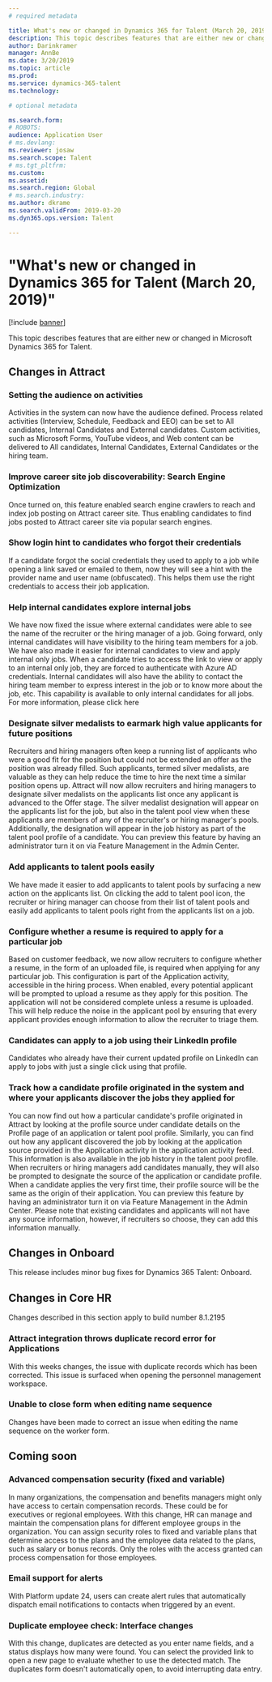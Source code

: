 ```yaml
---
# required metadata

title: What's new or changed in Dynamics 365 for Talent (March 20, 2019)
description: This topic describes features that are either new or changed in Microsoft Dynamics 365 for Talent.
author: Darinkramer
manager: AnnBe
ms.date: 3/20/2019
ms.topic: article
ms.prod: 
ms.service: dynamics-365-talent
ms.technology: 

# optional metadata

ms.search.form: 
# ROBOTS: 
audience: Application User
# ms.devlang: 
ms.reviewer: josaw
ms.search.scope: Talent
# ms.tgt_pltfrm: 
ms.custom: 
ms.assetid: 
ms.search.region: Global
# ms.search.industry: 
ms.author: dkrame
ms.search.validFrom: 2019-03-20
ms.dyn365.ops.version: Talent

---
```

# "What's new or changed in Dynamics 365 for Talent (March 20, 2019)"

[!include [banner](includes/banner.md)]

This topic describes features that are either new or changed in Microsoft Dynamics 365 for Talent.

## Changes in Attract

### Setting the audience on activities
Activities in the system can now have the audience defined. Process related activities (Interview, Schedule, Feedback and EEO) can be set to All candidates, Internal Candidates and External candidates. Custom activities, such as Microsoft Forms, YouTube videos, and Web content can be delivered to All candidates, Internal Candidates, External Candidates or the hiring team.  

### Improve career site job discoverability: Search Engine Optimization
Once turned on, this feature enabled search engine crawlers to reach and index job posting on Attract career site. Thus enabling candidates to find jobs posted to Attract career site via popular search engines.

### Show login hint to candidates who forgot their credentials
If a candidate forgot the social credentials they used to apply to a job while opening a link saved or emailed to them, now they will see a hint with the provider name and user name (obfuscated). This helps them use the right credentials to access their job application.

### Help internal candidates explore internal jobs
We have now fixed the issue where external candidates were able to see the name of the recruiter or the hiring manager of a job. Going forward, only internal candidates will have visibility to the hiring team members for a job. We have also made it easier for internal candidates to view and apply internal only jobs. When a candidate tries to access the link to view or apply to an internal only job, they are forced to authenticate with Azure AD credentials. Internal candidates will also have the ability to contact the hiring team member to express interest in the job or to know more about the job, etc. This capability is available to only internal candidates for all jobs. For more information, please click here

### Designate silver medalists to earmark high value applicants for future positions
Recruiters and hiring managers often keep a running list of applicants who were a good fit for the position but could not be extended an offer as the position was already filled. Such applicants, termed silver medalists, are valuable as they can help reduce the time to hire the next time a similar position opens up. Attract will now allow recruiters and hiring managers to designate silver medalists on the applicants list once any applicant is advanced to the Offer stage. The silver medalist designation will appear on the applicants list for the job, but also in the talent pool view when these applicants are members of any of the recruiter's or hiring manager's pools. Additionally, the designation will appear in the job history as part of the talent pool profile of a candidate. You can preview this feature by having an administrator turn it on via Feature Management in the Admin Center.

### Add applicants to talent pools easily
We have made it easier to add applicants to talent pools by surfacing a new action on the applicants list. On clicking the add to talent pool icon, the recruiter or hiring manager can choose from their list of talent pools and easily add applicants to talent pools right from the applicants list on a job.

### Configure whether a resume is required to apply for a particular job
Based on customer feedback, we now allow recruiters to configure whether a resume, in the form of an uploaded file, is required when applying for any particular job. This configuration is part of the Application activity, accessible in the hiring process. When enabled, every potential applicant will be prompted to upload a resume as they apply for this position. The application will not be considered complete unless a resume is uploaded. This will help reduce the noise in the applicant pool by ensuring that every applicant provides enough information to allow the recruiter to triage them.

### Candidates can apply to a job using their LinkedIn profile
Candidates who already have their current updated profile on LinkedIn can apply to jobs with just a single click using that profile.

### Track how a candidate profile originated in the system and where your applicants discover the jobs they applied for
You can now find out how a particular candidate's profile originated in Attract by looking at the profile source under candidate details on the Profile page of an application or talent pool profile. Similarly, you can find out how any applicant discovered the job by looking at the application source provided in the Application activity in the application activity feed. This information is also available in the job history in the talent pool profile. When recruiters or hiring managers add candidates manually, they will also be prompted to designate the source of the application or candidate profile. When a candidate applies the very first time, their profile source will be the same as the origin of their application. You can preview this feature by having an administrator turn it on via Feature Management in the Admin Center. Please note that existing candidates and applicants will not have any source information, however, if recruiters so choose, they can add this information manually.

## Changes in Onboard

This release includes minor bug fixes for Dynamics 365 Talent: Onboard.

## Changes in Core HR

Changes described in this section apply to build number 8.1.2195

### Attract integration throws duplicate record error for Applications
With this weeks changes, the issue with duplicate records which has been corrected. This issue is surfaced when opening the personnel management workspace.

### Unable to close form when editing name sequence
Changes have been made to correct an issue when editing the name sequence on the worker form.

## Coming soon

###  Advanced compensation security (fixed and variable)
In many organizations, the compensation and benefits managers might only have access to certain compensation records. These could be for executives or regional employees. With this change, HR can manage and maintain the compensation plans for different employee groups in the organization. You can assign security roles to fixed and variable plans that determine access to the plans and the employee data related to the plans, such as salary or bonus records. Only the roles with the access granted can process compensation for those employees.

###  Email support for alerts
With Platform update 24, users can create alert rules that automatically dispatch email notifications to contacts when triggered by an event.

### Duplicate employee check: Interface changes
With this change, duplicates are detected as you enter name fields, and a status displays how many were found. You can select the provided link to open a new page to evaluate whether to use the detected match. The duplicates form doesn't automatically open, to avoid interrupting data entry.


